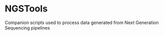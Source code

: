 # NGSTools
Companion scripts used to process data generated from Next Generation Sequencing pipelines 
